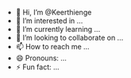 - 👋 Hi, I’m @Keerthienge
- 👀 I’m interested in ...
- 🌱 I’m currently learning ...
- 💞️ I’m looking to collaborate on ...
- 📫 How to reach me ...
- 😄 Pronouns: ...
- ⚡ Fun fact: ...

<!---
Keerthienge/Keerthienge is a ✨ special ✨ repository because its `README.md` (this file) appears on your GitHub profile.
You can click the Preview link to take a look at your changes.
--->
